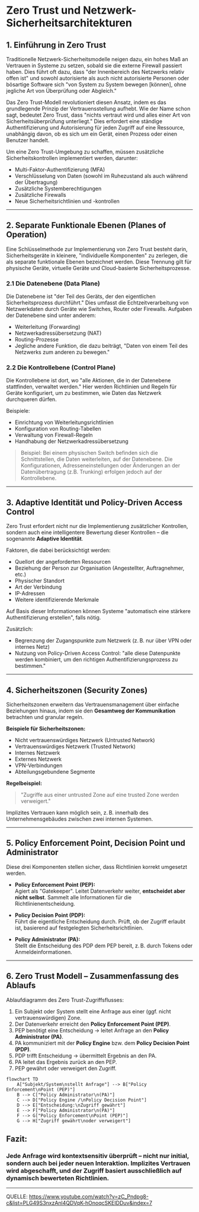 # Zero Trust und Netzwerk-Sicherheitsarchitekturen

## 1. Einführung in Zero Trust

Traditionelle Netzwerk-Sicherheitsmodelle neigen dazu, ein hohes Maß an Vertrauen in Systeme zu setzen, sobald sie die externe Firewall passiert haben. Dies führt oft dazu, dass "der Innenbereich des Netzwerks relativ offen ist" und sowohl autorisierte als auch nicht autorisierte Personen oder bösartige Software sich "von System zu System bewegen [können], ohne jegliche Art von Überprüfung oder Abgleich."

Das Zero Trust-Modell revolutioniert diesen Ansatz, indem es das grundlegende Prinzip der Vertrauensstellung aufhebt. Wie der Name schon sagt, bedeutet Zero Trust, dass "nichts vertraut wird und alles einer Art von Sicherheitsüberprüfung unterliegt." Dies erfordert eine ständige Authentifizierung und Autorisierung für jeden Zugriff auf eine Ressource, unabhängig davon, ob es sich um ein Gerät, einen Prozess oder einen Benutzer handelt.

Um eine Zero Trust-Umgebung zu schaffen, müssen zusätzliche Sicherheitskontrollen implementiert werden, darunter:

- Multi-Faktor-Authentifizierung (MFA)
- Verschlüsselung von Daten (sowohl im Ruhezustand als auch während der Übertragung)
- Zusätzliche Systemberechtigungen
- Zusätzliche Firewalls
- Neue Sicherheitsrichtlinien und -kontrollen

---

## 2. Separate Funktionale Ebenen (Planes of Operation)

Eine Schlüsselmethode zur Implementierung von Zero Trust besteht darin, Sicherheitsgeräte in kleinere, "individuelle Komponenten" zu zerlegen, die als separate funktionale Ebenen bezeichnet werden. Diese Trennung gilt für physische Geräte, virtuelle Geräte und Cloud-basierte Sicherheitsprozesse.

### 2.1 Die Datenebene (Data Plane)

Die Datenebene ist "der Teil des Geräts, der den eigentlichen Sicherheitsprozess durchführt." Dies umfasst die Echtzeitverarbeitung von Netzwerkdaten durch Geräte wie Switches, Router oder Firewalls. Aufgaben der Datenebene sind unter anderem:

- Weiterleitung (Forwarding)
- Netzwerkadressübersetzung (NAT)
- Routing-Prozesse
- Jegliche andere Funktion, die dazu beiträgt, "Daten von einem Teil des Netzwerks zum anderen zu bewegen."

### 2.2 Die Kontrollebene (Control Plane)

Die Kontrollebene ist dort, wo "alle Aktionen, die in der Datenebene stattfinden, verwaltet werden." Hier werden Richtlinien und Regeln für Geräte konfiguriert, um zu bestimmen, wie Daten das Netzwerk durchqueren dürfen.

Beispiele:

- Einrichtung von Weiterleitungsrichtlinien
- Konfiguration von Routing-Tabellen
- Verwaltung von Firewall-Regeln
- Handhabung der Netzwerkadressübersetzung

> Beispiel: Bei einem physischen Switch befinden sich die Schnittstellen, die Daten weiterleiten, auf der Datenebene. Die Konfigurationen, Adresseneinstellungen oder Änderungen an der Datenübertragung (z.B. Trunking) erfolgen jedoch auf der Kontrollebene.

---

## 3. Adaptive Identität und Policy-Driven Access Control

Zero Trust erfordert nicht nur die Implementierung zusätzlicher Kontrollen, sondern auch eine intelligentere Bewertung dieser Kontrollen – die sogenannte **Adaptive Identität**.

Faktoren, die dabei berücksichtigt werden:

- Quellort der angeforderten Ressourcen
- Beziehung der Person zur Organisation (Angestellter, Auftragnehmer, etc.)
- Physischer Standort
- Art der Verbindung
- IP-Adressen
- Weitere identifizierende Merkmale

Auf Basis dieser Informationen können Systeme "automatisch eine stärkere Authentifizierung erstellen", falls nötig.

Zusätzlich:

- Begrenzung der Zugangspunkte zum Netzwerk (z. B. nur über VPN oder internes Netz)
- Nutzung von Policy-Driven Access Control: "alle diese Datenpunkte werden kombiniert, um den richtigen Authentifizierungsprozess zu bestimmen."

---

## 4. Sicherheitszonen (Security Zones)

Sicherheitszonen erweitern das Vertrauensmanagement über einfache Beziehungen hinaus, indem sie den **Gesamtweg der Kommunikation** betrachten und granular regeln.

**Beispiele für Sicherheitszonen:**

- Nicht vertrauenswürdiges Netzwerk (Untrusted Network)
- Vertrauenswürdiges Netzwerk (Trusted Network)
- Internes Netzwerk
- Externes Netzwerk
- VPN-Verbindungen
- Abteilungsgebundene Segmente

**Regelbeispiel:**
> "Zugriffe aus einer untrusted Zone auf eine trusted Zone werden verweigert."

Implizites Vertrauen kann möglich sein, z. B. innerhalb des Unternehmensgebäudes zwischen zwei internen Systemen.

---

## 5. Policy Enforcement Point, Decision Point und Administrator

Diese drei Komponenten stellen sicher, dass Richtlinien korrekt umgesetzt werden.

- **Policy Enforcement Point (PEP):**  
  Agiert als "Gatekeeper". Leitet Datenverkehr weiter, **entscheidet aber nicht selbst**. Sammelt alle Informationen für die Richtlinienentscheidung.

- **Policy Decision Point (PDP):**  
  Führt die eigentliche Entscheidung durch. Prüft, ob der Zugriff erlaubt ist, basierend auf festgelegten Sicherheitsrichtlinien.

- **Policy Administrator (PA):**  
  Stellt die Entscheidung des PDP dem PEP bereit, z. B. durch Tokens oder Anmeldeinformationen.

---

## 6. Zero Trust Modell – Zusammenfassung des Ablaufs

Ablaufdiagramm des Zero Trust-Zugriffsflusses:

1. Ein Subjekt oder System stellt eine Anfrage aus einer (ggf. nicht vertrauenswürdigen) Zone.
2. Der Datenverkehr erreicht den **Policy Enforcement Point (PEP)**.
3. PEP benötigt eine Entscheidung → leitet Anfrage an den **Policy Administrator (PA)**.
4. PA kommuniziert mit der **Policy Engine** bzw. dem **Policy Decision Point (PDP)**.
5. PDP trifft Entscheidung → übermittelt Ergebnis an den PA.
6. PA leitet das Ergebnis zurück an den PEP.
7. PEP gewährt oder verweigert den Zugriff.

```mermaid
flowchart TD
    A["Subjekt/System\nstellt Anfrage"] --> B["Policy Enforcement\nPoint (PEP)"]
    B --> C["Policy Administrator\n(PA)"]
    C --> D["Policy Engine /\nPolicy Decision Point"]
    D --> E["Entscheidung:\nZugriff gewährt"]
    E --> F["Policy Administrator\n(PA)"]
    F --> G["Policy Enforcement\nPoint (PEP)"]
    G --> H["Zugriff gewährt\noder verweigert"]

```



## **Fazit:**  

### Jede Anfrage wird kontextsensitiv überprüft – nicht nur initial, sondern auch bei jeder neuen Interaktion. Implizites Vertrauen wird abgeschafft, und der Zugriff basiert ausschließlich auf dynamisch bewerteten Richtlinien.
---
QUELLE: https://www.youtube.com/watch?v=zC_Pndpg8-c&list=PLG49S3nxzAnl4QDVqK-hOnoqcSKEIDDuv&index=7
